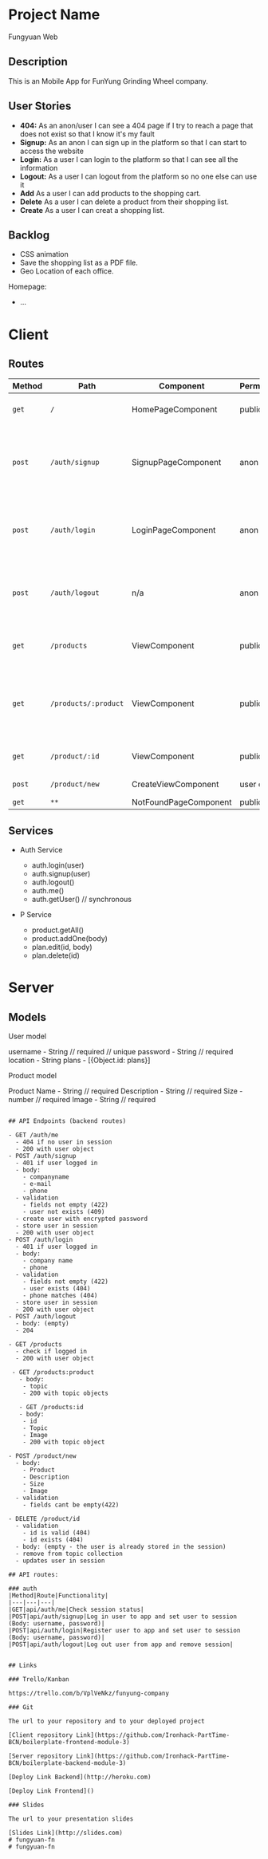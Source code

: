 # Project Name
Fungyuan Web
## Description

This is an Mobile App for FunYung Grinding Wheel company.

## User Stories

-  **404:** As an anon/user I can see a 404 page if I try to reach a page that does not exist so that I know it's my fault
-  **Signup:** As an anon I can sign up in the platform so that I can start to access the website
-  **Login:** As a user I can login to the platform so that I can see all the information
-  **Logout:** As a user I can logout from the platform so no one else can use it
-  **Add** As a user I can add products to the shopping cart.
-  **Delete** As a user I can delete a product from their shopping list.
-  **Create** As a user I can creat a shopping list.

## Backlog

- CSS animation
- Save the shopping list as a PDF file.
- Geo Location of each office.

Homepage:
- ...
  
# Client

## Routes
| Method | Path | Component | Permissions | Behavior | 
|--------|------|--------|--| -------|
| `get`  | `/` | HomePageComponent| public | just promotional copy|
| `post` | `/auth/signup` | SignupPageComponent| anon only| signup form, link to login, navigate to homepage after signup|
| `post` | `/auth/login` | LoginPageComponent | anon only |login form, link to signup, navigate to homepage after login |
| `post` | `/auth/logout` | n/a| anon only | navigate to homepage after logout, expire session |
| `get`  | `/products` | ViewComponent| public | shows all products, links to details
| `get`  | `/products/:product` | ViewComponent| public | shows all products related to the product, links to details
| `get`  | `/product/:id` | ViewComponent| public | shows the single product
| `post` | `/product/new` | CreateViewComponent | user only | add a new product
| `get` | `**` | NotFoundPageComponent | public | 


## Services

- Auth Service
  - auth.login(user)
  - auth.signup(user)
  - auth.logout()
  - auth.me()
  - auth.getUser() // synchronous


- P Service
  - product.getAll()
  - product.addOne(body)
  - plan.edit(id, body)
  - plan.delete(id)
# Server

## Models

User model

username - String // required // unique
password - String // required
location - String
plans - [{Object.id: plans}]

Product model

Product Name - String // required
Description - String // required
Size - number // required
Image - String // required
```

## API Endpoints (backend routes)

- GET /auth/me
  - 404 if no user in session
  - 200 with user object
- POST /auth/signup
  - 401 if user logged in
  - body:
    - companyname
    - e-mail
    - phone
  - validation
    - fields not empty (422)
    - user not exists (409)
  - create user with encrypted password
  - store user in session
  - 200 with user object
- POST /auth/login
  - 401 if user logged in
  - body:
    - company name
    - phone
  - validation
    - fields not empty (422)
    - user exists (404)
    - phone matches (404)
  - store user in session
  - 200 with user object
- POST /auth/logout
  - body: (empty)
  - 204

- GET /products
  - check if logged in 
  - 200 with user object

 - GET /products:product
   - body:
    - topic
    - 200 with topic objects

   - GET /products:id
   - body:
    - id
    - Topic 
    - Image 
    - 200 with topic object

- POST /product/new
  - body:
    - Product
    - Description 
    - Size 
    - Image 
  - validation
    - fields cant be empty(422)

- DELETE /product/id
  - validation
    - id is valid (404)
    - id exists (404)
  - body: (empty - the user is already stored in the session)
  - remove from topic collection
  - updates user in session

## API routes:

### auth
|Method|Route|Functionality|
|---|---|---|
|GET|api/auth/me|Check session status|
|POST|api/auth/signup|Log in user to app and set user to session (Body: username, password)|
|POST|api/auth/login|Register user to app and set user to session (Body: username, password)|
|POST|api/auth/logout|Log out user from app and remove session|
  

## Links

### Trello/Kanban

https://trello.com/b/VplVeNkz/funyung-company

### Git

The url to your repository and to your deployed project

[Client repository Link](https://github.com/Ironhack-PartTime-BCN/boilerplate-frontend-module-3)

[Server repository Link](https://github.com/Ironhack-PartTime-BCN/boilerplate-backend-module-3)

[Deploy Link Backend](http://heroku.com)

[Deploy Link Frontend]()

### Slides

The url to your presentation slides

[Slides Link](http://slides.com)
# fungyuan-fn
# fungyuan-fn
